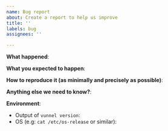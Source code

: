 ```yaml
---
name: Bug report
about: Create a report to help us improve
title: ''
labels: bug
assignees: ''

---
```


**What happened**:

**What you expected to happen**:

**How to reproduce it (as minimally and precisely as possible)**:

**Anything else we need to know?**:

**Environment**:
- Output of `vunnel version`:
- OS (e.g: `cat /etc/os-release` or similar):
